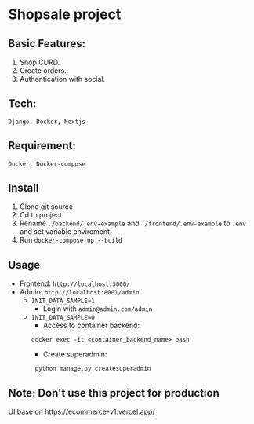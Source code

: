 # Shopsale project

## Basic Features:
1. Shop CURD.
2. Create orders.
3. Authentication with social.

## Tech:
```commandline
Django, Docker, Nextjs
```

## Requirement:
````
Docker, Docker-compose
````

## Install
1. Clone git source
2. Cd to project
3. Rename `./backend/.env-example` and `./frontend/.env-example` to `.env` and set variable enviroment.  
4. Run `docker-compose up --build`

## Usage
- Frontend: `http://localhost:3000/`
- Admin: `http://localhost:8001/admin` 
  - `INIT_DATA_SAMPLE=1`
    - Login with `admin@admin.com/admin`
  - `INIT_DATA_SAMPLE=0`
    - Access to container backend: 
    ````
    docker exec -it <container_backend_name> bash
    ````
    - Create superadmin:
    ```
     python manage.py createsuperadmin
    ```

## Note: Don't use this project for production
UI base on https://ecommerce-v1.vercel.app/
